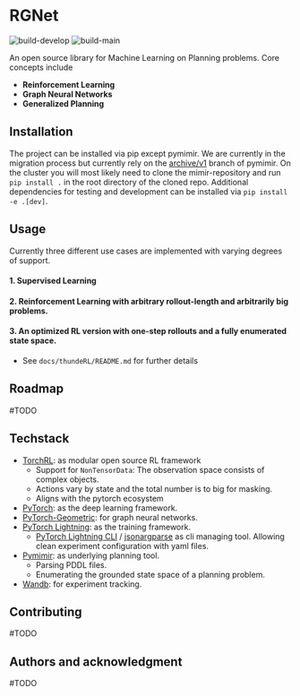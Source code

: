 # RGNet
![build-develop](https://git.rwth-aachen.de/i6/general/rgnet/badges/develop/pipeline.svg)
![build-main](https://git.rwth-aachen.de/i6/general/rgnet/badges/develop/pipeline.svg)

An open source library for Machine Learning on Planning problems.
Core concepts include

- **Reinforcement Learning**
- **Graph Neural Networks**
- **Generalized Planning**

## Installation

The project can be installed via pip except pymimir. We are currently in the migration
process but currently rely on
the [archive/v1](https://github.com/simon-stahlberg/mimir/tree/archive/v1) branch of
pymimir.
On the cluster you will most likely need to clone the mimir-repository and
run `pip install .` in the root directory of the cloned repo.
Additional dependencies for testing and development can be installed via `pip install
-e .[dev]`.

## Usage

Currently three different use cases are implemented with varying degrees of support.

#### 1. Supervised Learning

#### 2. Reinforcement Learning with arbitrary rollout-length and arbitrarily big problems.

#### 3. An optimized RL version with one-step rollouts and a fully enumerated state space.

- See `docs/thundeRL/README.md` for further details

## Roadmap

#TODO

## Techstack

- [TorchRL](https://github.com/pytorch/rl): as modular open source RL framework
  - Support for `NonTensorData`: The observation space consists of complex objects.
  - Actions vary by state and the total number is to big for masking.
  - Aligns with the pytorch ecosystem
- [PyTorch](https://pytorch.org/): as the deep learning framework.
- [PyTorch-Geometric](https://github.com/pyg-team/pytorch_geometric): for graph neural
  networks.
- [PyTorch Lightning](https://www.pytorchlightning.ai/): as the training framework.
  - [PyTorch Lightning CLI](https://lightning.ai/docs/pytorch/stable/cli/lightning_cli.html) / [jsonargparse](https://jsonargparse.readthedocs.io/en/stable/index.html#jsonargparse.ArgumentParser.add_instantiator)
    as cli managing tool. Allowing clean experiment configuration with yaml files.
- [Pymimir](https://github.com/simon-stahlberg/mimir): as underlying planning tool.
  - Parsing PDDL files.
  - Enumerating the grounded state space of a planning problem.
- [Wandb](https://wandb.ai/site): for experiment tracking.

## Contributing

#TODO

## Authors and acknowledgment

#TODO
